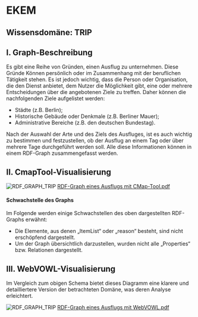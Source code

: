 # EKEM 
## Wissensdomäne: TRIP 
## I. Graph-Beschreibung
Es gibt eine Reihe von Gründen, einen Ausflug zu unternehmen. Diese Gründe Können persönlich oder im Zusammenhang mit der beruflichen Tätigkeit stehen. Es ist jedoch wichtig, dass die Person oder Organisation, die den Dienst anbietet, dem Nutzer die Möglichkeit gibt, eine oder mehrere Entscheidungen über die angebotenen Ziele zu treffen. Daher können die nachfolgenden Ziele aufgelistet werden:
- Städte (z.B. Berlin);
- Historische Gebäude oder Denkmale (z.B. Berliner Mauer);
- Administrative Bereiche (z.B. den deutschen Bundestag).

Nach der Auswahl der Arte und des Ziels des Ausfluges, ist es auch wichtig zu bestimmen und festzustellen, ob der Ausflug an einem Tag oder über mehrere Tage durchgeführt werden soll.  Alle diese Informationen können in einem RDF-Graph zusammengefasst werden.

## II. CmapTool-Visualisierung
![RDF_GRAPH_TRIP](https://user-images.githubusercontent.com/50373209/57577806-a6d29d00-747f-11e9-9619-dde82a4bfbab.png)
[RDF-Graph eines Ausflugs mit CMap-Tool.pdf](https://github.com/henringaha/EKEN/files/3169733/RDF-Graph.eines.Ausflugs.mit.CMap-Tool.pdf)

#### Schwachstelle des Graphs
Im Folgende werden einige Schwachstellen des oben dargestellten RDF-Graphs erwähnt:
* Die Elemente, aus denen „ItemList“ oder „reason“ besteht, sind nicht erschöpfend dargestellt. 
* Um der Graph übersichtlich darzustellen, wurden nicht alle „Properties“ bzw. Relationen dargestellt.

## III. WebVOWL-Visualisierung
Im Vergleich zum obigen Schema bietet dieses Diagramm eine klarere und detailliertere Version der betrachteten Domäne, was deren Analyse erleichtert.

![RDF_GRAPH_TRIP ](https://user-images.githubusercontent.com/50373209/57577917-1d709a00-7482-11e9-8699-5638776fb9df.png)
[RDF-Graph eines Ausflugs mit WebVOWL.pdf](https://github.com/henringaha/EKEN/files/3169735/RDF-Graph.eines.Ausflugs.mit.WebVOWL.pdf)
